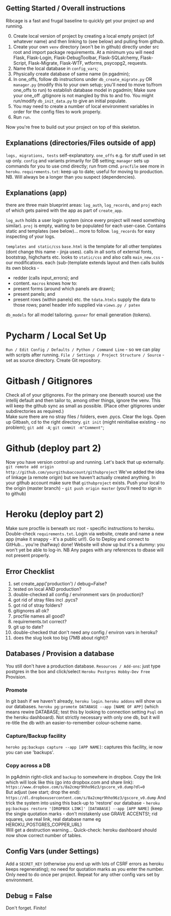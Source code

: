 ## Getting Started / Overall instructions
Ribcage is a fast and frugal baseline to quickly get your project up and 
running.

0. Create local version of project by creating a local empty project
(of whatever name) and then linking to (see below) and pulling from github.
1. Create your own `venv` directory (won't be in github) directly under
src root  and import package requirements. At a minimum you will need Flask, 
Flask-Login, Flask-DebugToolbar, Flask-SQLalchemy, Flask-Script, 
Flask-Migrate, Flask-WTF, wtforms, psycopg2, requests.
2. Name the local database in `config_vars`;
3. Physically create database of same name (in pgadmin);
4. In one_offs, follow db instructions under `db_create_migrate.py` OR `manager.py` 
(modify this to your own setup; you'll need to move to/from one_offs 
to run) to establish database model in pgadmin;
Make sure your one_off .gitignore is not mangled by this to and fro.
You might run/modify `db_init_data.py` to give an initial populate. 
5. You may need to create a number of local environment variables 
in order for the config files to work properly.
6. Run `run`.

Now you're free to build out your project on top of this skeleton.

## Explanations (directories/Files outside of app)
`logs, migrations, tests` self-explanatory.
`one_offs` e.g. for stuff used in set up only.
`config` and variants primarily for DB setting;
`manager` sets up commands for you to use cmd directly; run from cmd.
`procfile` see more in `heroku`.
`requirements.txt`: keep up to date; useful for moving to production.
NB. Will always be a longer than you suspect (dependencies).

## Explanations (app)
there are three main blueprint areas: `log_auth`, `log_records`, and 
`proj` each of which gets paired with the app as part of `create_app`.

`log_auth` holds a user login system (since every project will need something similar).
`proj` is empty, waiting to be populated for each user-case. Contains static and 
templates (see below)... more to follow.
`log_records` for easy inspecting of your logs.

`templates and static/css`
`base.html` is the template for all other templates (dont change this name - jinja uses).
calls in all sorts of external fonts, bootstrap, highcharts etc. 
looks to `static/css` and also calls `main_new.css` - our modifications.
each (sub-)template extends layout and then calls builds its own blocks -
- redder (calls input_errors); and
- content.
`macros` knows how to:
- present forms (around which panels are drawn); 
- present panels; and 
- present rows (within panels) etc.
the `tdata.htmls` supply the data to those rows; panel header info 
supplied via `views.py / patex`

`db_models` for all model tailoring. 
`gunner` for email generation (tokens).

# Pycharm / Local Set Up
`Run / Edit Config / Defaults / Python / Command Line` - 
so we can play with scripts after running.
`File / Settings / Project Structure / Source` - 
set as source directory.
Create Git repository.

# Gitbash / Gitignores
Check all of your gitignores. 
For the primary one (beneath source) use the intellij default 
and then tailor to, among other things, ignore the venv. 
This will keep the github sync as small as possible. 
(Place other gitignores under subdirectories as required.)  
Make sure there are no stray files / folders, even .pycs. Clear the logs.
Open up Gitbash, cd to the right directory.
`git init` (might reinitialise existing - no problem);
`git add -A`;
`git commit -m"Comment"`;

# Github (deploy part 2)
Now you have version control up and running. 
Let's back that up externally.
`git remote add origin http://github.com/yourgithubaccount/githubproject`
We've added the idea of linkage (a remote origin) but we haven't actually
created anything. 
In your github account make sure that `githubproject` exists.
Push your local to the origin (master branch) -
`git push origin master` (you'll need to sign in to github)

# Heroku (deploy part 2)
Make sure procfile is beneath src root - specific instructions to heroku. 
Double-check `requirements.txt`. 
Login via website, create and name a new app (make it snappy - it's 
a public url!). Go to Deploy and connect to GitHub... 
you're (halfway) done! Website will show up but it's a dummy: you won't
yet be able to log-in.
NB Any pages with any references to dbase will not present properly.
 
## Error Checklist
1. set create_app('production') / debug=False?
2. tested on local AND production?
3. double-checked all config / environment vars (in production)?
4. got rid of stray files incl .pycs?
5. got rid of stray folders?
6. gitignores all ok?
7. procfile names all good?
8. requirements.txt correct?
9. git up to date?
10. double-checked that don't need any config / environ vars in heroku?
11. does the slug look too big (7MB about right)?

## Databases / Provision a database
You still don't have a production database.
`Resources / Add-ons`: just type postgres in the box and click/select 
`Heroku Postgres Hobby-Dev Free` Provision.
### Promote
In git bash if we haven't already, `heroku login`.
`heroku addons` will show us our databases.
`heroku pg:promote DATABASE --app [NAME OF APP]` (which means rewire DATABASE; test this by looking to connection
setting `Psql` on the heroku dashboard). Not strictly necessary with only one db, but 
it will re-title the db with an easier-to-remember colour-scheme name.
### Capture/Backup facility
`heroko pg:backups capture --app [APP NAME]`: captures this facility, ie now you can use 'backups'.


### Copy across a DB
In pgAdmin right-click and `backup` to somewhere in dropbox. Copy the link which will look
like this (go into dropbox.com and share link):
`https://www.dropbox.com/s/8a2cmqr9hho96z3/gscore_v0.dump?dl=0`  
But adjust (see start; drop the end):
`https://dl.dropboxusercontent.com/s/8a2cmqr9hho96z3/gscore_v0.dump`
And trick the system into using this back-up to 'restore' our database -
`heroku pg:backups restore '[DROPBOX LINK]' [DATABASE] --app [APP NAME]` (keep the single quotation
marks - don't mistakenly use GRAVE ACCENTS!; rid squares, use real link, real database name eg HEROKU_POSTGRES_COPPER_URL)  
Will get a destruction warning...
Quick-check: heroku dashboard should now show correct number of tables.

## Config Vars (under Settings)
Add a `SECRET_KEY` (otherwise you end up with lots of CSRF errors as heroku keeps regenerating);
no need for quotation marks as you enter the number. Only need to do once per project.
Repeat for any other config vars set by environment.

## Debug = False
Don't forget.
Finito!